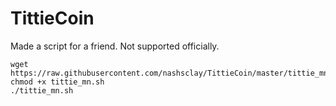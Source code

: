 # TittieCoin
Made a script for a friend. Not supported officially.
```
wget https://raw.githubusercontent.com/nashsclay/TittieCoin/master/tittie_mn.sh
chmod +x tittie_mn.sh
./tittie_mn.sh

